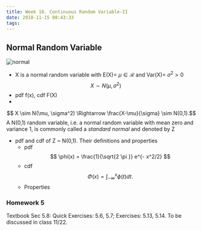 ```yaml
---
title: Week 10. Continuous Random Variable-II
date: 2018-11-15 08:43:33
tags:
---
```

## Normal Random Variable
![normal](https://sciencer.eu/wp-content/uploads/2017/02/normal-paranormal-distribution-white.png)
* X is a normal random variable with E(X)= $\mu \in \mathcal{R}$  and Var(X)= $\sigma^2 >0$ 
$$ X \sim N(\mu, \sigma^2)$$
* pdf f(x), cdf F(X)
*  
$$ X \sim N(\mu, \sigma^2) \Rightarrow \frac{X-\mu}{\sigma} \sim N(0,1).$$ A N(0,1) random variable, i.e. a normal random variable with mean zero and variance 1, is commonly called a *standard normal* and denoted by Z
* pdf and cdf of Z ~ N(0,1). Their definitions and properties
	* pdf 
$$ \phi(x) = \frac{1}{\sqrt{2 \pi }} e^{- x^2/2} $$
	* cdf
$$ \Phi(x) = \int_{-\infty}^x \phi(t) dt.$$
	* Properties

### Homework 5
Textbook Sec 5.8: Quick Exercises: 5.6, 5.7; Exercises: 5.13, 5.14. To be discussed in class 11/22.